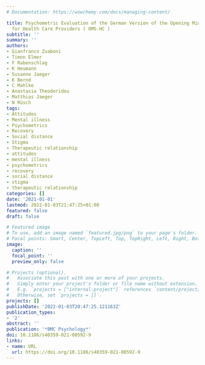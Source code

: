 ```yaml
---
# Documentation: https://wowchemy.com/docs/managing-content/

title: Psychometric Evaluation of the German Version of the Opening Minds Stigma Scale
  for Health Care Providers ( OMS-HC )
subtitle: ''
summary: ''
authors:
- Gianfranco Zuaboni
- Timon Elmer
- F Rabenschlag
- K Heumann
- Susanne Jaeger
- K Bernd
- C Mahlke
- Anastasia Theodoridou
- Matthias Jaeger
- N Rüsch
tags:
- Attitudes
- Mental illness
- Psychometrics
- Recovery
- Social distance
- Stigma
- Therapeutic relationship
- attitudes
- mental illness
- psychometrics
- recovery
- social distance
- stigma
- therapeutic relationship
categories: []
date: '2021-01-01'
lastmod: 2022-01-03T21:47:25+01:00
featured: false
draft: false

# Featured image
# To use, add an image named `featured.jpg/png` to your page's folder.
# Focal points: Smart, Center, TopLeft, Top, TopRight, Left, Right, BottomLeft, Bottom, BottomRight.
image:
  caption: ''
  focal_point: ''
  preview_only: false

# Projects (optional).
#   Associate this post with one or more of your projects.
#   Simply enter your project's folder or file name without extension.
#   E.g. `projects = ["internal-project"]` references `content/project/deep-learning/index.md`.
#   Otherwise, set `projects = []`.
projects: []
publishDate: '2022-01-03T20:47:25.121163Z'
publication_types:
- '2'
abstract: ''
publication: '*BMC Psychology*'
doi: 10.1186/s40359-021-00592-9
links:
- name: URL
  url: https://doi.org/10.1186/s40359-021-00592-9
---
```

